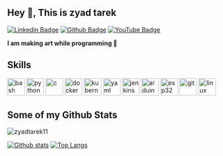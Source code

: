 ## Hey 👋, This is zyad tarek 
[![Linkedin Badge](https://img.shields.io/badge/-zyadtarek-0072b1?style=flat&logo=Linkedin&logoColor=white&link=https://www.linkedin.com/in/zyadtarek/)](https://www.linkedin.com/in/zyadtarek/) 
[![Github Badge](https://img.shields.io/badge/-zyadtarek11-grey?style=flat&logo=github&logoColor=white&link=https://github.com/zyadtarek11/)](https://www.github.com/zyadtarek11/)
[![YouTube Badge](https://img.shields.io/badge/-YouTube-FF0000?style=flat&logo=youtube&logoColor=white&link=https://www.youtube.com/@zyadtarek11)](https://www.youtube.com/@zyadtarek11)

<p align='left'><b>I am making art while programming 🌌</b></p>

## Skills
<p align="left">
  <img src="https://cdn.jsdelivr.net/gh/devicons/devicon/icons/bash/bash-original.svg" alt="bash" width="40" height="40"/>
  <img src="https://cdn.jsdelivr.net/gh/devicons/devicon/icons/python/python-original.svg" alt="python" width="40" height="40"/>
  <img src="https://cdn.jsdelivr.net/gh/devicons/devicon/icons/c/c-original.svg" alt="c" width="40" height="40"/>
  <img src="https://cdn.jsdelivr.net/gh/devicons/devicon/icons/docker/docker-original.svg" alt="docker" width="40" height="40"/>
  <img src="https://cdn.jsdelivr.net/gh/devicons/devicon/icons/kubernetes/kubernetes-plain.svg" alt="kubernetes" width="40" height="40"/>
  <img src="https://cdn.jsdelivr.net/gh/devicons/devicon/icons/yaml/yaml-original.svg" alt="yaml" width="40" height="40"/>
  <img src="https://cdn.jsdelivr.net/gh/devicons/devicon/icons/jenkins/jenkins-original.svg" alt="jenkins" width="40" height="40"/>
  <img src="https://cdn.jsdelivr.net/gh/devicons/devicon/icons/arduino/arduino-original.svg" alt="arduino" width="40" height="40"/>
  <img src="https://img.icons8.com/fluency/48/esp32.png" alt="esp32" width="40" height="40"/> 
  <img src="https://cdn.jsdelivr.net/gh/devicons/devicon/icons/git/git-original.svg" alt="git" width="40" height="40"/>
  <img src="https://cdn.jsdelivr.net/gh/devicons/devicon/icons/linux/linux-original.svg" alt="linux" width="40" height="40"/>
</p>

## Some of my Github Stats
<p align=left> <img src=https://komarev.com/ghpvc/?username=zyadtarek11 alt=zyadtarek11 /> </p>

[![Github stats](https://github-readme-stats.vercel.app/api?username=zyadtarek11&show_icons=true&include_all_commits=true)](https://github.com/zyadtarek11/github-readme-stats)
[![Top Langs](https://github-readme-stats.vercel.app/api/top-langs/?username=zyadtarek11&layout=compact)](https://github.com/zyadtarek11/github-readme-stats)

